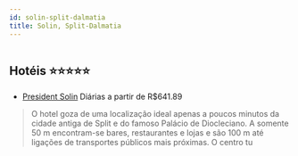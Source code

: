```yaml
---
id: solin-split-dalmatia
title: Solin, Split-Dalmatia
---
```


<center><img src="http://photos.hotelbeds.com/giata/13/133699/133699a_hb_a_012.jpg" alt="" /></center>


## Hotéis ⭐️⭐️⭐️⭐️⭐️

-    [President Solin](https://www.hurb.com/aud/https://www.hurb.com/hoteis/solin/president-solin-JNP-JP745421?cmp=18055) Diárias a partir de R$641.89
   > O hotel goza de uma localização ideal apenas a poucos minutos da cidade antiga de Split e do famoso Palácio de Diocleciano. A somente 50 m encontram-se bares, restaurantes e lojas e são 100 m até ligações de transportes públicos mais próximas. O centro tu
